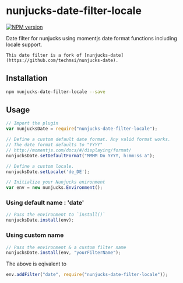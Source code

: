 # nunjucks-date-filter-locale

[![NPM version](https://badge.fury.io/js/nunjucks-date-filter-locale.svg)](http://badge.fury.io/js/nunjucks-date-filter-locale)

Date filter for nunjucks using momentjs date format functions including locale support.

	This date filter is a fork of [nunjucks-date](https://github.com/techmsi/nunjucks-date).


## Installation

```bash
npm nunjucks-date-filter-locale --save
```

## Usage

```js
// Import the plugin
var nunjucksDate = require("nunjucks-date-filter-locale");

// Define a custom default date format. Any valid format works.
// The date format defaults to "YYYY"
// http://momentjs.com/docs/#/displaying/format/
nunjucksDate.setDefaultFormat("MMMM Do YYYY, h:mm:ss a");

// Define a custom locale.
nunjucksDate.setLocale('de_DE');

// Initialize your Nunjucks enironment
var env = new nunjucks.Environment();
```

### Using default name : 'date'

```js
// Pass the environment to `install()`
nunjucksDate.install(env);
```

### Using custom name

```js
// Pass the environment & a custom filter name
nunjucksDate.install(env, "yourFilterName");
```

The above is eqivalent to

```js
env.addFilter("date", require("nunjucks-date-filter-locale"));
```
